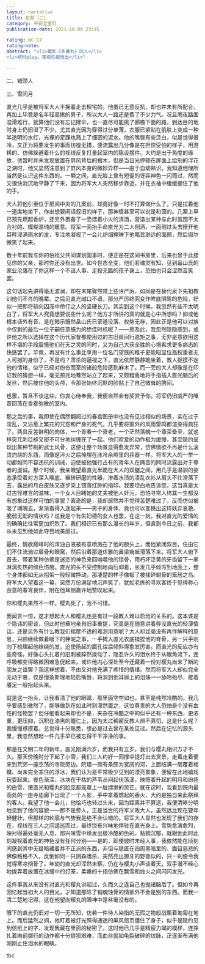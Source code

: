 ```yaml
---
layout: narrative
title: 紅荻（二）
category: 平安至室町
publication-date: 2021-10-04 23:15

rating: NC-17
rating-note:
abstract: "<li>電影《多襄丸》同人</li>
<li>棺材play，喪病性癖放出</li>"

---
```

二、错颈人

三、雪间月
 
 
 
直光几乎是被将军大人半拥着走去柳宅的。他虽已无意反抗，却也并未有所配合，再加上毕竟是名年轻高挑的男子，所以大人一路还是费了不少力气。况且雨夜路面湿滑难行，就算他们没有忘记撑伞，也一直尽可能挑了廊檐下面的路，到达目的地时身上仍旧湿了不少，尤其直光因为穿得过分单薄，衣服已紧贴在肌肤上变成一种半透明的水红，光裸的足踝也溅上了细密的泥水。他的嘴唇有些泛白，似是觉得很冷，又正为将要发生的事而彷徨无措，便流露出几分像是在担惊受怕的样子，用游移的、仿佛躲避着什么的视线反复打量起室内的陈设摆件。大约是出于角度的缘故，他暂时并未发现放置在屏风背后的棺木，但是当目光停顿在屏面上绘制的浮花之湖时，他又显然注意到了屏风本身的微妙异样——由于自幼熟识，我知道他理所当然是认识这件东西的。一瞬之间，直光脸上曾有短促的讶异神色一闪而过，然而又很快消沉地平静了下来，因为将军大人突然移步靠近，并在衣袖中缓缓握住了他的手。
 
大人将他引至位于房间中央的几案前，却竟好像一时不打算做什么了，只是拉着他一道席地坐下，作出想要闲话叙旧的样子。那神情甚至可以说是和蔼的。几案上早已预先燃起香炉，还另外置备了一壶煨着小火的清酒，营造出某种与此时氛围不太合衬的、模糊温纯的暖意。将军一面抬手命直光为二人倒酒，一面侧过头去撩开他耳畔浸满雨水的发，专注地凝视了一会儿炉烟掩映下他略显渺远的面颊，然后俶尔微笑了起来。
 
数十年前我与你的伯祖父共同谋划国事时，便正是在这间书房里，后来也曾于此接见你的父亲，那时你还没有出世。如今世态全变，他们若魂灵有知，见到畠山氏的家业沦落在了你这样一个不谙人事、走投无路的孩子身上，恐怕也只会涩然苦笑罢。
 
这句话起先讲得毫无波澜，却在末尾骤然带上些许严厉，如同是在替代泉下先祖教训他们不肖的晚辈。之后见直光缄口不语，那分严厉终究变作眸底阴鸷的危险，好似一把即将斩向囚笼中伶仃之人的坚硬长刀。其实到这个时候，我忽然有些不太明白了，将军大人究竟想要说些什么呢？他方才所讲的真的就是心中所想吗？抑或他根本话外有音，是在暗示既然畠山氏已家道没落、权势无存，因此正是他可以对族中仅剩的最后一位子嗣任意施为的绝佳时机呢？——思及此，我忽然隐隐感到，或许他之所以选择在这个历代家督都使用过的古旧房间行逾矩之事，无非是意欲用这样不堪的手段震慑他们在天之灵的同时，又为自己大获全胜的心境希求更多病态的快感罢了。毕竟，再没有什么事比享用一位名门望族的稚子更能昭显位高权重者无人可撼的身份了，不是吗？肃杀的逼视之下，直光依然静静跪坐着，教人捉摸不定他的情绪，似乎已经对纷沓而至的诸般危险感到麻木了。而一旁的大人却像是在印证我的猜想一样，毫无预兆地蓦然站立了起来，又颇粗鲁地将手指插入直光脑后的发丝，然后按住他的头颅，令那张始终沉默的脸贴上了自己微耸的胯间。
 
也罢，暂且不谈这些。你衷心侍奉我，我便自然会有奖赏予你。将军仍旧威严的嗓音回荡在香雾弥散的室内。
 
那之后的事，我即使在偶然翻阅过的春宫图册中也没有见过相似的场景，实在过于淫乱，又沾惹上繁花的咒怨和尸身的死气，几乎要将窗外的风雨雷鸣都渲染得疯狂了。两具反差鲜明的肉体，一个青春一个衰老，一个茫然落魄一个尊荣备至，就这样突兀刺目却又密不可分地纠缠在了一起。他们欢爱的动作极为缓慢，甚至隐约呈现出某种节制的武士风骨，这便让整个场景显得愈发异常，仿佛情欲不再是什么滚烫灼烧的东西，而像是淬火之后掩埋在冰冷余烬里的兵器一样。将军大人的一举一动都如同不容违抗的训诫，迫使被他强行占有的青年人在痛苦的同时流露出对于尊者的虔诚。那个时候，我亲眼望着直光半跪在大人的双腿之间，用几乎是温驯的姿态承受着对方深入喉底、辗转研磨的性器，渗着水渍的凌乱衣衫从肩头不住滑落下去，露出的月白皮肤又逐步染上错落红肿的指印。我要坦白地告诉您，这当真是太过古怪难言的滋味，一个女人目睹她的丈夫被他人奸污，恐怕寻常人终其一生都没有想象过这样可怕的事罢？离奇的是，我却居然并不觉得苦楚难过了，反而仿似被吸了魂魄去，渐渐看得入迷起来——男子的身体，竟也可以变换出这样妖异哀艳、脆弱无助的情状吗？说我是个有失妇德的女人也罢，在这一刻，我对直光的爱情的的确确比往常更加炽烈了。我们相识已有那么漫长的年岁，但直到今日之前，我都从未见到他如此夺目地美丽过。
 
最终，情欲巅峰时的浑浊白液被有意喷溅在了他的额头上，而他紧闭双目，任由它们不住流淌过眉骨和眼窝，然后沿着那道优雅的鼻梁蜿蜒滑落下来。将军大人俯下首去，带着某种仿佛是迷恋的神色来回啃噬他的锁骨，用朽坏泛黄的牙齿留下一串淋漓炙热的绯色伤痕。直光的头不受控制地向后仰着，长发几乎倾泻到地面上，整个身体都如无从招架一般轻微挣动，那凄楚的样子像极了被揉碎翅骨的笼居之鸟。将军大人望着这一幕，突然万份满足地沉声笑了，犹如老练的寻欢客终于觅得称心合意的春宵良伴，附在他耳侧嘉许地赞叹起来。
 
你和樱丸果然不一样。樱丸死了，我不可惜。
 
我闻言一惊，这才想起大人和樱丸也是有过一段教人难以启齿的关系的。这本该是个隐讳的密谈，但此时他蓦地亲自旧事重提，究竟是在随意讲着辱没直光的轻薄情话，还是另外有什么教我们揣摩不透的难测用意呢？大人却丝毫没有再作解释的意思，只顾继续做着眼下的狎昵之事，一手摊入直光衣底揉捏他的脊骨，另一只手则向下梳理起他缭绕的发，迫使扬起的面孔往后倾斜得愈发厉害。而直光的反应亦有些奇怪，好像心头扎着的旧刺被猝然拨动了，隐忍许久的泪水终于从眼角流下，连呼吸都变得略微困难急促起来。或许他内心深处至今还藏着一份对樱丸尚未了断的朋友之谊罢？我这样想着，不由又对他充满了疼惜的情绪。然而将军大人却似完全无动于衷，仅是慢条斯理地轻启嘴唇，将淌到他耳廓上的泪珠一一舔吻殆尽，接着餍足一般抬起头来。
 
就是这一抬头，让我看清了他的眼睛，那里面空空如也，甚至是纯然冷酷的。我几乎要感到骇然了，能够做到在如此时刻漠然置之，这位尊贵的大人恐怕是个没有血性的怪物罢？但仔细看起来却也不是，夹杂在冷酷之中的似乎还有一种东西，更浓重，更压抑，沉积在漆黑的瞳仁上，因为太过稠密反教人辨不真切。这是什么呢？我慢慢琢摸着，总觉得十分熟悉，想必是过去曾在某处见过。然后在记忆的源头里，我忽然想起一件几乎早已被忘得干干净净的事。
 
那是在文明二年的新年，直光刚满六岁，而我只有五岁，我们与樱丸相识方才不久。那天傍晚时分下起了小雪，我们三人约好一同撑伞提灯出去赏景，走着走着便来到荒郊一座空荡的寺院旁边。院墙一侧有条颇为宽阔的河，上面结满一层覆着梅瓣、尚未完全冻住的浮冰，我们认为是平常极少见到的漂亮景象，便留在此地嬉戏玩耍起来。夜色渐深，冰块在干枯的芦苇丛间起伏荡漾，映照着升起的明月和纷扬的白雪，使直光和樱丸的脸庞都笼罩上一层缥缈的荧芒。就在这时，我看到院内最高处的一座寺庙廊下出现了一个人影，手中拿着燃起的香火，大约是独自来此祭拜的客人。我望了他一会儿，他恰巧也转过头来，因为距离并不算远，我便清晰分明地见到了他的容貌——那不是旁人，正是当世的将军义政大人，虽然远比现在要年轻健壮，但那样的轮廓与气势我是绝不会认错的。将军大人显然也发现了我们的存在，视线在三人之间逡巡而过，最终饶有兴味地停驻在直光身上。雪势愈演愈烈，映衬得遍处毫无人息，那兴味雪中焕发出极冷酷的色彩，粘稠沉郁，就跟他此时此刻凝视着直光的神色没有任何分别——是的，即使彼时未经人事，我依然能在顷刻间感到其中无疑暗藏着并不正派的东西，非但与隐匿在四周黑暗里的、面目慈悲的佛像格格不入，反倒如同一只阴森嗜杀、突然亮出獠牙的野兽似的，只一刹便令我觉得寒凉彻骨了。年幼的直光却浑然未察，仍在与樱丸小声谈着天，双手漫不经心地拨弄着放置在冰缝中的灯笼，柔嫩的十指仿佛在飘雪和烛火之间闪闪发光。
 
这件事我从来没有对直光和樱丸讲起过，久而久之连自己也抛诸脑后了。但如今再回忆起当初大人的目光，才知道那除了销魂蚀骨的情欲外不会是别的东西。而我一清二楚地记得，这在他望向樱丸的眼神中是丝毫没有的。
 
眼下的直光仍旧对一切一无所知，仿若一件待人染指的无瑕之物般战栗着匍匐在地上。而后猛然之间，他盯着被灯光照得通透的屏风扇页僵住了身子，似乎是隐约见到信纸上的字、发现我藏在里面的秘密了。这时他已几乎是精疲力竭的模样，连挣扎着向前挪行的动作都十分狼狈艰难，而血丝就如龟裂破碎的纹脉，正逐渐布满他刚刚止住泪水的眼睛。

tbc
